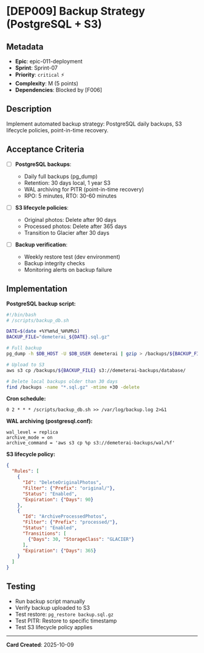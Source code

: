 # [DEP009] Backup Strategy (PostgreSQL + S3)

## Metadata

- **Epic**: epic-011-deployment
- **Sprint**: Sprint-07
- **Priority**: `critical` ⚡
- **Complexity**: M (5 points)
- **Dependencies**: Blocked by [F006]

## Description

Implement automated backup strategy: PostgreSQL daily backups, S3 lifecycle policies, point-in-time
recovery.

## Acceptance Criteria

- [ ] **PostgreSQL backups**:
    - Daily full backups (pg_dump)
    - Retention: 30 days local, 1 year S3
    - WAL archiving for PITR (point-in-time recovery)
    - RPO: 5 minutes, RTO: 30-60 minutes

- [ ] **S3 lifecycle policies**:
    - Original photos: Delete after 90 days
    - Processed photos: Delete after 365 days
    - Transition to Glacier after 30 days

- [ ] **Backup verification**:
    - Weekly restore test (dev environment)
    - Backup integrity checks
    - Monitoring alerts on backup failure

## Implementation

**PostgreSQL backup script:**

```bash
#!/bin/bash
# /scripts/backup_db.sh

DATE=$(date +%Y%m%d_%H%M%S)
BACKUP_FILE="demeterai_${DATE}.sql.gz"

# Full backup
pg_dump -h $DB_HOST -U $DB_USER demeterai | gzip > /backups/${BACKUP_FILE}

# Upload to S3
aws s3 cp /backups/${BACKUP_FILE} s3://demeterai-backups/database/

# Delete local backups older than 30 days
find /backups -name "*.sql.gz" -mtime +30 -delete
```

**Cron schedule:**

```
0 2 * * * /scripts/backup_db.sh >> /var/log/backup.log 2>&1
```

**WAL archiving (postgresql.conf):**

```
wal_level = replica
archive_mode = on
archive_command = 'aws s3 cp %p s3://demeterai-backups/wal/%f'
```

**S3 lifecycle policy:**

```json
{
  "Rules": [
    {
      "Id": "DeleteOriginalPhotos",
      "Filter": {"Prefix": "original/"},
      "Status": "Enabled",
      "Expiration": {"Days": 90}
    },
    {
      "Id": "ArchiveProcessedPhotos",
      "Filter": {"Prefix": "processed/"},
      "Status": "Enabled",
      "Transitions": [
        {"Days": 30, "StorageClass": "GLACIER"}
      ],
      "Expiration": {"Days": 365}
    }
  ]
}
```

## Testing

- Run backup script manually
- Verify backup uploaded to S3
- Test restore: `pg_restore backup.sql.gz`
- Test PITR: Restore to specific timestamp
- Test S3 lifecycle policy applies

---
**Card Created**: 2025-10-09
